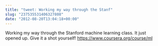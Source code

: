 ```yaml
---
title: "tweet: Working my way through the Stanf"
slug: "237535531406327808"
date: "2012-08-20T13:04:18+00:00"
---
```

Working my way through the Stanford machine learning class. It just opened up. Give it a shot yourself! https://www.coursera.org/course/ml